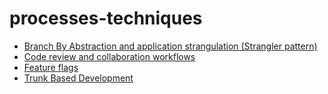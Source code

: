 <!-- this entire file is auto-generated -->

# processes-techniques

- [Branch By Abstraction and application strangulation (Strangler pattern)](Branch-by-abstraction-application-strangulation.md)
- [Code review and collaboration workflows](Code-review-collaboration.md)
- [Feature flags](Feature-flags.md)
- [Trunk Based Development](Trunk-Based-Development.md)
